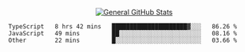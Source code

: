 <p align="center">
  <a href="https://github.com/AndyDevv">
    <img src="https://github-readme-stats.vercel.app/api?username=AndyDevv&custom_title=General%20GitHub%20Stats&theme=aura_dark" alt="General GitHub Stats">
  </a>
</p>

<!--START_SECTION:waka-->

```text
TypeScript   8 hrs 42 mins   █████████████████████▓░░░   86.26 %
JavaScript   49 mins         ██░░░░░░░░░░░░░░░░░░░░░░░   08.16 %
Other        22 mins         █░░░░░░░░░░░░░░░░░░░░░░░░   03.66 %
```

<!--END_SECTION:waka-->
